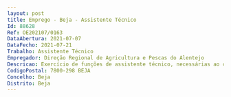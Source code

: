 ```yaml
--- 
layout: post
title: Emprego - Beja - Assistente Técnico
Id: 88628
Ref: OE202107/0163
DataAbertura: 2021-07-07
DataFecho: 2021-07-21
Trabalho: Assistente Técnico
Empregador: Direção Regional de Agricultura e Pescas do Alentejo
Descricao: Exercício de funções de assistente técnico, necessárias ao cumprimento das competências do Serviço Regional do Baixo Alentejo   Execução das tarefas administrativas nas instalações de Aljustrel   Receção das candidaturas ao Subsídio de gasóleo   Registo de assiduidade e férias   Requisições e aprovisionamento do material   Apoio administrativo ao funcionamento dos Gabinetes de Almodôvar, Ourique e Mértola.
CodigoPostal: 7800-298 BEJA
Concelho: Beja
Distrito: Beja
--- 
```

